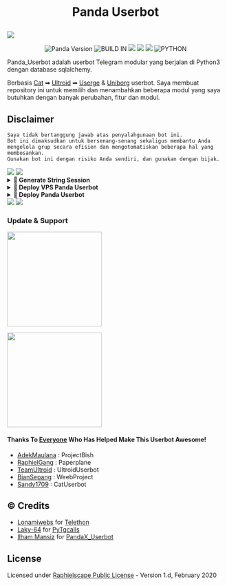 
# <p align="center">Panda Userbot</p>

<img src="https://media.giphy.com/media/7LM3Nd9MvnWFO/giphy.gif">


<p align="center">
    <img alt="Panda Version" src="https://img.shields.io/badge/Panda%20Version-27.03.2022-brightgreen"/>
    <img alt="BUILD IN" src="https://img.shields.io/badge/BUILD%20-Last Day-brightgreen"/>
           <a href="https://travis-ci.com/ilhammansiz/PandaX_Userbot.svg?branch=PandaUserbot" /></a>
    <a href="https://github.com/ilhammansiz/PandaX_Userbot/network/members"> <img src="https://img.shields.io/github/forks/ilhammansiz/PandaX_Userbot?logo=github&style=for-the-badge" /></a>
    <a href="https://github.com/ilhammansiz/PandaX_Userbot"> <img src="https://img.shields.io/github/repo-size/ilhammansiz/PandaX_Userbot?logo=github&style=for-the-badge" /></a>
    <a href="https://pypi.org/project/Telethon/"> <img src="https://img.shields.io/pypi/v/telethon?label=telethon&logo=pypi&logoColor=white&style=for-the-badge" /></a>
    <img alt="PYTHON" src="https://img.shields.io/badge/PYTHON-v3.9.0-blue?style=for-the-badge&logo=appveyor"/>
   </p>

Panda_Userbot adalah userbot Telegram modular yang berjalan di Python3 dengan database sqlalchemy.

Berbasis [Cat](https://github.com/sandy1709/catuserbot) ➡ [Ultroid](https://github.com/TeamUltroid/Ultroid) ➡ [Userge](https://github.com/UsergeTeam/Userge) & [Uniborg](https://github.com/udf/uniborg) userbot. Saya membuat repository ini untuk memilih dan menambahkan beberapa modul yang saya butuhkan dengan banyak perubahan, fitur dan modul.

## Disclaimer

```
Saya tidak bertanggung jawab atas penyalahgunaan bot ini.
Bot ini dimaksudkan untuk bersenang-senang sekaligus membantu Anda
mengelola grup secara efisien dan mengotomatiskan beberapa hal yang membosankan.
Gunakan bot ini dengan risiko Anda sendiri, dan gunakan dengan bijak.
```

<img src="https://user-images.githubusercontent.com/73097560/115834477-dbab4500-a447-11eb-908a-139a6edaec5c.gif">
<img src="https://user-images.githubusercontent.com/73097560/115834477-dbab4500-a447-11eb-908a-139a6edaec5c.gif">

<details>
    <summary> <b>🔗 Generate String Session</b></summary><br/>

<p align="center"><a href="https://t.me/TeamUserbotSession_bot"><img src="https://img.shields.io/badge/Ambil%20String%20Session-blue?style=for-the-badge&logo=telegram" width="200"" /></a></p>

</details>



<details>
    <summary> <b>🔗 Deploy VPS Panda Userbot</b></summary><br/>

# REQUIREMENTS PACKAGE !

   ✔ Update & upgrade VPS anda sudo apt update && upgrade -y\n
   ✔ Install Git sudo apt install git -y\n
   ✔ Install Python3 sudo apt install python3\n
   ✔ Install PIP / PIP3 sudo apt install python3-pip\n
   ✔ Install NodeJs 16.X curl -fsSL https://deb.nodesource.com/setup_16.x | sudo bash - then do sudo apt install -y nodejs vim\n
   ✔ Install FFMPEG sudo apt install tree wget2 p7zip-full jq ffmpeg wget git -y\n
   ✔ Install Chrome wget https://dl.google.com/linux/direct/google-chrome-stable_current_amd64.deb lalu ketik sudo apt install ./google-chrome-stable_current_amd64.deb\n

# Tutorial Deploy di VPS
   ✔ git clone https://github.com/ilhammansiz/PandaX_Userbot\n
   ✔ cd PandaX_Userbot\n
   ✔ pip3 install -r requirements.txt\n
   ✔ mv sample_config.env config.env\n
   ✔ edit config.env Anda dan isi VARS menggunakan nano config.env CTRL + S untuk menyimpan VARS Anda, gunakan CTRL + X untuk keluar dan kembali ke direktori PandaX_Userbot\n
   ✔ Buka SCRREN di VPS Anda screen -S PandaX_Userbot\n
   ✔ Kemudian gunakan perintah ini untuk menyebarkan PandaX_Userbot python3 -m Panda

</details>



<details>
    <summary> <b>🔗 Deploy Panda Userbot</b></summary><br/>

<p align="center"><a href="https://github.com/ilhammansiz/DEPLOY"><img src="https://img.shields.io/badge/Deploy%20Lewat%20Web%20Heroku-blueviolet?style=for-the-badge&logo=heroku" width="200"" /></a></p>

<p align="center"><a href="https://t.me/PandaUserbot"><img src="https://img.shields.io/badge/Deploy%20Lewat%20Bot%20Heroku-blueviolet?style=for-the-badge&logo=heroku" width="200"" /></a></p>

</details>

<img src="https://user-images.githubusercontent.com/73097560/115834477-dbab4500-a447-11eb-908a-139a6edaec5c.gif">
<img src="https://user-images.githubusercontent.com/73097560/115834477-dbab4500-a447-11eb-908a-139a6edaec5c.gif">

### Update & Support
   <a href="https://t.me/PandaUserbot"><img src="https://img.shields.io/badge/Channel%20Support%3F-yes-green?&style=flat-square?&logo=telegram" width=220px></a></p>
   <a href="https://t.me/TEAMSquadUserbotSupport"><img src="https://img.shields.io/badge/Group%20Support%3F-yes-green?&style=flat-square?&logo=telegram" width=220px></a></p>


#### Thanks To [Everyone](https://github.com/ilhammansiz/PandaX_Userbot/graphs/contributors) Who Has Helped Make This Userbot Awesome!
*   [AdekMaulana](https://github.com/adekmaulana) : ProjectBish
*   [RaphielGang](https://github.com/RaphielGang) : Paperplane
*   [TeamUltroid](https://github.com/TeamUltroid/Ultroid) :  UltroidUserbot
*   [BianSepang](https://github.com/BianSepang/WeebProject) : WeebProject
*   [Sandy1709](https://github.com/sandy1709/catuserbot) : CatUserbot

## © Credits
* [Lonamiwebs](https://github.com/LonamiWebs) for [Telethon](https://github.com/LonamiWebs/Telethon)
* [Laky-64](https://github.com/Laky-64) for [PyTgcalls](https://github.com/pytgcalls/pytgcalls)
* [Ilham Mansiz](https://github.com/ilhammansiz) for [PandaX_Userbot](https://github.com/ilhammansiz/PandaX_Userbot)

## License
Licensed under [Raphielscape Public License](https://github.com/ilhammansiz/PandaX_Userbot/blob/PandaUserbot/LICENSE) - Version 1.d, February 2020

